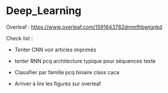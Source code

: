 # Deep_Learning

Overleaf : https://www.overleaf.com/1591643782dmmfhbwtgnkd

Check list :

- Tenter CNN voir articles imprimés
- tenter RNN pcq architecture typique pour séquences texte
- Classifier par famille pcq binaire class caca 

- Arriver à lire les figures sur overleaf

